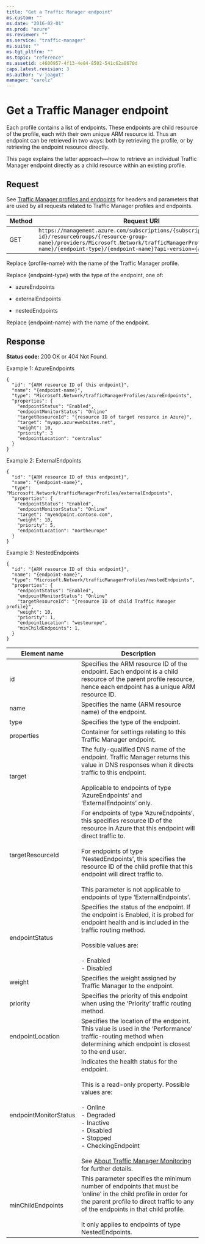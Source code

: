 ```yaml
---
title: "Get a Traffic Manager endpoint"
ms.custom: ""
ms.date: "2016-02-01"
ms.prod: "azure"
ms.reviewer: ""
ms.service: "traffic-manager"
ms.suite: ""
ms.tgt_pltfrm: ""
ms.topic: "reference"
ms.assetid: c4600957-4f13-4e84-8502-541c62a8670d
caps.latest.revision: 3
ms.author: "v-joagut"
manager: "carolz"
---
```

# Get a Traffic Manager endpoint
Each profile contains a list of endpoints.  These endpoints are child resource of the profile, each with their own unique ARM resource id.  Thus an endpoint can be retrieved in two ways: both by retrieving the profile, or by retrieving the endpoint resource directly.  
  
 This page explains the latter approach—how to retrieve an individual Traffic Manager endpoint directly as a child resource within an existing profile.  
  
## Request  
 See [Traffic Manager profiles and endpoints](../TrafficManagerREST/traffic-manager-profiles-and-endpoints.md) for headers and parameters that are used by all requests related to Traffic Manager profiles and endpoints.  
  
|Method|Request URI|  
|------------|-----------------|  
|GET|`https://management.azure.com/subscriptions/{subscription-id}/resourceGroups/{resource-group-name}/providers/Microsoft.Network/trafficManagerProfiles/{profile-name}/{endpoint-type}/{endpoint-name}?api-version={api-version}`|  
  
 Replace {profile-name} with the name of the Traffic Manager profile.  
  
 Replace {endpoint-type} with the type of the endpoint, one of:  
  
-   azureEndpoints  
  
-   externalEndpoints  
  
-   nestedEndpoints  
  
 Replace {endpoint-name} with the name of the endpoint.  
  
## Response  
 **Status code:** 200 OK or 404 Not Found.  
  
 Example 1: AzureEndpoints  
  
```  
{  
  "id": "{ARM resource ID of this endpoint}",  
  "name": "{endpoint-name}",  
  "type": "Microsoft.Network/trafficManagerProfiles/azureEndpoints",  
  "properties": {  
    "endpointStatus": "Enabled",  
    "endpointMonitorStatus": "Online"  
    "targetResourceId": "{resource ID of target resource in Azure}",  
    "target": "myapp.azurewebsites.net",  
    "weight": 10,  
    "priority": 3  
    "endpointLocation": "centralus"  
  }  
}  
```  
  
 Example 2: ExternalEndpoints  
  
```  
{  
  "id": "{ARM resource ID of this endpoint}",  
  "name": "{endpoint-name}",  
  "type": "Microsoft.Network/trafficManagerProfiles/externalEndpoints",  
  "properties": {  
    "endpointStatus": "Enabled",  
    "endpointMonitorStatus": "Online"  
    "target": "myendpoint.contoso.com",  
    "weight": 10,  
    "priority": 5,  
    "endpointLocation": "northeurope"  
  }  
}  
```  
  
 Example 3: NestedEndpoints  
  
```  
{  
  "id": "{ARM resource ID of this endpoint}",  
  "name": "{endpoint-name}",  
  "type": "Microsoft.Network/trafficManagerProfiles/nestedEndpoints",  
  "properties": {  
    "endpointStatus": "Enabled",  
    "endpointMonitorStatus": "Online"  
    "targetResourceId": "{resource ID of child Traffic Manager profile}",  
    "weight": 10,  
    "priority": 1,  
    "endpointLocation": "westeurope",  
    "minChildEndpoints": 1,  
  }  
}  
```  
  
|Element name|Description|  
|------------------|-----------------|  
|id|Specifies the ARM resource ID of the endpoint.  Each endpoint is a child resource of the parent profile resource, hence each endpoint has a unique ARM resource ID.|  
|name|Specifies the name (ARM resource name) of the endpoint.|  
|type|Specifies the type of the endpoint.|  
|properties|Container for settings relating to this Traffic Manager endpoint.|  
|target|The fully-qualified DNS name of the endpoint.  Traffic Manager returns this value in DNS responses when it directs traffic to this endpoint.<br /><br /> Applicable to endpoints of type ‘AzureEndpoints’ and ‘ExternalEndpoints’ only.|  
|targetResourceId|For endpoints of type ‘AzureEndpoints’, this specifies resource ID of the resource in Azure that this endpoint will direct traffic to.<br /><br /> For endpoints of type ‘NestedEndpoints’, this specifies the resource ID of the child profile that this endpoint will direct traffic to.<br /><br /> This parameter is not applicable to endpoints of type ‘ExternalEndpoints’.|  
|endpointStatus|Specifies the status of the endpoint. If the endpoint is Enabled, it is probed for endpoint health and is included in the traffic routing method.<br /><br /> Possible values are:<br /><br /> -   Enabled<br />-   Disabled|  
|weight|Specifies the weight assigned by Traffic Manager to the endpoint.|  
|priority|Specifies the priority of this endpoint when using the ‘Priority’ traffic routing method.|  
|endpointLocation|Specifies the location of the endpoint.  This value is used in the ‘Performance’ traffic-routing method when determining which endpoint is closest to the end user.|  
|endpointMonitorStatus|Indicates the health status for the endpoint.<br /><br /> This is a read-only property.  Possible values are:<br /><br /> -   Online<br />-   Degraded<br />-   Inactive<br />-   Disabled<br />-   Stopped<br />-   CheckingEndpoint<br /><br /> See [About Traffic Manager Monitoring](https://azure.microsoft.com/documentation/articles/traffic-manager-monitoring/) for further details.|  
|minChildEndpoints|This parameter specifies the minimum number of endpoints that must be ‘online’ in the child profile in order for the parent profile to direct traffic to any of the endpoints in that child profile.<br /><br /> It only applies to endpoints of type NestedEndpoints.|